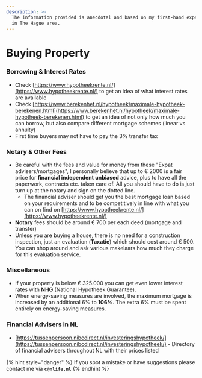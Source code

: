 ```yaml
---
description: >-
  The information provided is anecdotal and based on my first-hand experiences
  in The Hague area.
---
```


# Buying Property

### Borrowing & Interest Rates

* Check [https://www.hypotheekrente.nl/](https://www.hypotheekrente.nl/) to get an idea of what interest rates are available
* Check [https://www.berekenhet.nl/hypotheek/maximale-hypotheek-berekenen.html](https://www.berekenhet.nl/hypotheek/maximale-hypotheek-berekenen.html) to get an idea of not only how much you can borrow, but also compare different mortgage schemes \(linear vs annuity\)
* First time buyers may not have to pay the 3% transfer tax

### Notary & Other Fees

* Be careful with the fees and value for money from these "Expat advisers/mortgages", I personally believe that up to € 2000 is a fair price for **financial independent** **unbiased** advice, plus to have all the paperwork, contracts etc. taken care of. All you should have to do is just turn up at the notary and sign on the dotted line.
  * The financial adviser should get you the best mortgage loan based on your requirements and to be competitively in line with what you can on find on [https://www.hypotheekrente.nl/](https://www.hypotheekrente.nl/)
* **Notary** fees should be around € 700 per each deed \(mortgage and transfer\)
* Unless you are buying a house, there is no need for a construction inspection, just an evaluation \(**Taxatie**\) which should cost around € 500. You can shop around and ask various makelaars how much they charge for this evaluation service.

### Miscellaneous 

* If your property is below € 325.000 you can get even lower interest rates with **NHG** \(National Hypotheek Guarantee\). 
* When energy-saving measures are involved, the maximum mortgage is increased by an additional 6% to **106%**. The extra 6% must be spent entirely on energy-saving measures.

### Financial Advisers in NL

* [https://tussenpersoon.nibcdirect.nl/investeringshypotheek/](https://tussenpersoon.nibcdirect.nl/investeringshypotheek/) - Directory of financial advisers throughout NL with their prices listed



{% hint style="danger" %}
If you spot a mistake or have suggestions please contact me via **`c@nlife.nl`**
{% endhint %}



